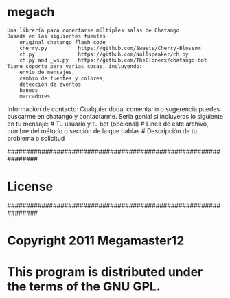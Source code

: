 # megach
    Una librería para conectarse múltiples salas de Chatango
    Basada en las siguientes fuentes
        original chatango flash code
        cherry.py          https://github.com/Sweets/Cherry-Blossom
        ch.py              https://github.com/Nullspeaker/ch.py
        ch.py and _ws.py   https://github.com/TheClonerx/chatango-bot
    Tiene soporte para varias cosas, incluyendo:
        envío de mensajes,
        cambio de fuentes y colores,
        detección de eventos
        baneos
        marcadores
        
Información de contacto:
    Cualquier duda, comentario o sugerencia puedes buscarme en chatango y contactarme.
    Sería genial si incluyeras lo siguiente en tu mensaje:
        # Tu usuario y tu bot (opcional)
        # Linea de este archivo, nombre del método o sección de la que hablas
        # Descripción de tu problema o solicitud
        
################################################################
# License
################################################################
# Copyright 2011 Megamaster12
# This program is distributed under the terms of the GNU GPL.
